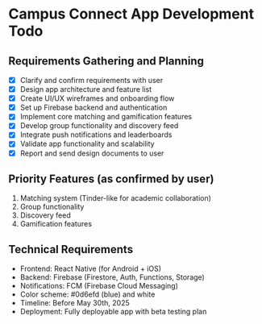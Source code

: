 # Campus Connect App Development Todo

## Requirements Gathering and Planning
- [x] Clarify and confirm requirements with user
- [x] Design app architecture and feature list
- [x] Create UI/UX wireframes and onboarding flow
- [x] Set up Firebase backend and authentication
- [x] Implement core matching and gamification features
- [x] Develop group functionality and discovery feed
- [x] Integrate push notifications and leaderboards
- [x] Validate app functionality and scalability
- [x] Report and send design documents to user

## Priority Features (as confirmed by user)
1. Matching system (Tinder-like for academic collaboration)
2. Group functionality
3. Discovery feed
4. Gamification features

## Technical Requirements
- Frontend: React Native (for Android + iOS)
- Backend: Firebase (Firestore, Auth, Functions, Storage)
- Notifications: FCM (Firebase Cloud Messaging)
- Color scheme: #0d6efd (blue) and white
- Timeline: Before May 30th, 2025
- Deployment: Fully deployable app with beta testing plan
